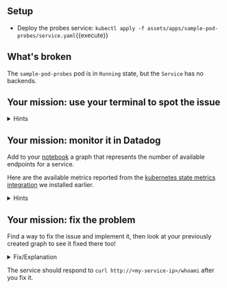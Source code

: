 ## Setup

* Deploy the probes service: 
`kubectl apply -f assets/apps/sample-pod-probes/service.yaml`{{execute}}

## What's broken

The `sample-pod-probes` pod is in `Running` state, but the `Service` has no backends. 

## Your mission: use your terminal to spot the issue

<details>
<summary>Hints</summary>
`kubectl get service` prints a list of services.<br/><br/>

`kubectl describe service <service-name>` prints details about a service. <br/><br/>

`kubectl get po` prints a list of pods, and their readiness status. <br/><br/>
</details>

## Your mission: monitor it in Datadog

Add to your [notebook](https://app.datadoghq.com/notebook) a graph that
represents the number of available endpoints for a service.

Here are the available metrics reported from the [kubernetes state metrics
integration](https://docs.datadoghq.com/integrations/kubernetes/#kubernetes-state)
we installed earlier.

<details>
<summary>Hints</summary>
`kubernetes_state.endpoint.address_available` reports the number of available endpoints for a service. <br/><br/>

`kubernetes_state.endpoint.address_not_ready` reports the number of "not ready" endpoints for a service.
</details>

## Your mission: fix the problem

Find a way to fix the issue and implement it, then look at your previously
created graph to see it fixed there too!

<details>
<summary>Fix/Explanation</summary>
The pod is failing readiness checks.<br/><br/> 

The application requires a header `X-Should-Pass-Readiness: true` to pass readiness checks.<br/><br/>

The probe definition allows setting a custom HTTP header:
```
        readinessProbe:
          httpGet:
            path: /ready
            port: 8080
            httpHeaders:
              - name: X-Should-Pass-Readiness
                value: true
```

Use `kubectl edit` to add the `httpHeaders` to your liveness check.

Verify that there are healthy endpoints for your service. <br/> <br/>
</details>

The service should respond to `curl http://<my-service-ip>/whoami` after you fix it.
